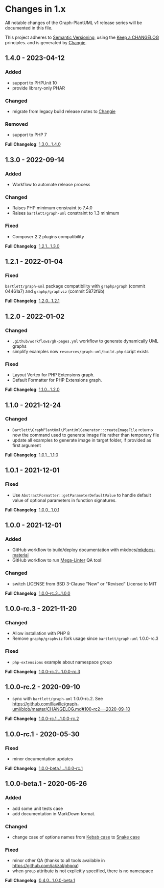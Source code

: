 <!-- markdownlint-disable MD013 MD024 -->
# Changes in 1.x

All notable changes of the Graph-PlantUML v1 release series will be documented in this file.

This project adheres to [Semantic Versioning](http://semver.org/),
using the [Keep a CHANGELOG](http://keepachangelog.com) principles.
and is generated by [Changie](https://github.com/miniscruff/changie).

## 1.4.0 - 2023-04-12

### Added

- support to PHPUnit 10
- provide library-only PHAR

### Changed

- migrate from legacy build release notes to [Changie](https://github.com/miniscruff/changie)

### Removed

- support to PHP 7

**Full Changelog**: [1.3.0...1.4.0](https://github.com/llaville/graph-plantuml-generator/compare/1.3.0...1.4.0)

## 1.3.0 - 2022-09-14

### Added

- Workflow to automate release process

### Changed

- Raises PHP minimum constraint to 7.4.0
- Raises `bartlett/graph-uml` constraint to 1.3 minimum

### Fixed

- Composer 2.2 plugins compatibility

**Full Changelog**: [1.2.1...1.3.0](https://github.com/llaville/graph-plantuml-generator/compare/1.2.1...1.3.0)

## 1.2.1 - 2022-01-04

### Fixed

`bartlett/graph-uml` package compatibility with `graphp/graph` (commit 04461a7) and `graphp/graphviz` (commit 5872f6b)

**Full Changelog**: [1.2.0...1.2.1](https://github.com/llaville/graph-plantuml-generator/compare/1.2.0...1.2.1)

## 1.2.0 - 2022-01-02

### Changed

- `.github/workflows/gh-pages.yml` workflow to generate dynamically UML graphs
- simplify examples now `resources/graph-uml/build.php` script exists

### Fixed

- Layout Vertex for PHP Extensions graph.
- Default Formatter for PHP Extensions graph.

**Full Changelog**: [1.1.0...1.2.0](https://github.com/llaville/graph-plantuml-generator/compare/1.1.0...1.2.0)

## 1.1.0 - 2021-12-24

### Changed

- `Bartlett\GraphPlantUml\PlantUmlGenerator::createImageFile` returns now the command used to generate image file rather than temporary file
- update all examples to generate image in target folder, if provided as first argument

**Full Changelog**: [1.0.1...1.1.0](https://github.com/llaville/graph-plantuml-generator/compare/1.0.1...1.1.0)

## 1.0.1 - 2021-12-01

### Fixed

- Use `AbstractFormatter::getParameterDefaultValue` to handle default value of optional parameters in function signatures.

**Full Changelog**: [1.0.0...1.0.1](https://github.com/llaville/graph-plantuml-generator/compare/1.0.0...1.0.1)

## 1.0.0 - 2021-12-01

### Added

- GitHub workflow to build/deploy documentation with mkdocs/[mkdocs-material](https://github.com/squidfunk/mkdocs-material)
- GitHub workflow to run [Mega-Linter](https://github.com/megalinter/megalinter) QA tool

### Changed

- switch LICENSE from BSD 3-Clause "New" or "Revised" License to MIT

**Full Changelog**: [1.0.0-rc.3...1.0.0](https://github.com/llaville/graph-plantuml-generator/compare/1.0.0-rc.3...1.0.0)

## 1.0.0-rc.3 - 2021-11-20

### Changed

- Allow installation with PHP 8
- Remove `graphp/graphviz` fork usage since `bartlett/graph-uml` 1.0.0-rc.3

### Fixed

- `php-extensions` example about namespace group

**Full Changelog**: [1.0.0-rc.2...1.0.0-rc.3](https://github.com/llaville/graph-plantuml-generator/compare/1.0.0-rc.2...1.0.0-rc.3)

## 1.0.0-rc.2 - 2020-09-10

- sync with `bartlett/graph-uml` 1.0.0-rc.2. See <https://github.com/llaville/graph-uml/blob/master/CHANGELOG.md#100-rc2---2020-09-10>

**Full Changelog**: [1.0.0-rc.1...1.0.0-rc.2](https://github.com/llaville/graph-plantuml-generator/compare/1.0.0-rc.1...1.0.0-rc.2)

## 1.0.0-rc.1 - 2020-05-30

### Fixed

- minor documentation updates

**Full Changelog**: [1.0.0-beta.1...1.0.0-rc.1](https://github.com/llaville/graph-plantuml-generator/compare/1.0.0-beta.1...1.0.0-rc.1)

## 1.0.0-beta.1 - 2020-05-26

### Added

- add some unit tests case
- add documentation in MarkDown format.

### Changed

- change case of options names
  from [Kebab case](https://en.wikipedia.org/wiki/Letter_case#Special_case_styles) to [Snake case](https://en.wikipedia.org/wiki/Snake_case)

### Fixed

- minor other QA (thanks to all tools available in <https://github.com/jakzal/phpqa>)
- when `group` attribute is not explicitly specified, there is no namespace

**Full Changelog**: [0.4.0...1.0.0-beta.1](https://github.com/llaville/graph-plantuml-generator/compare/0.4.0...1.0.0-beta.1)
